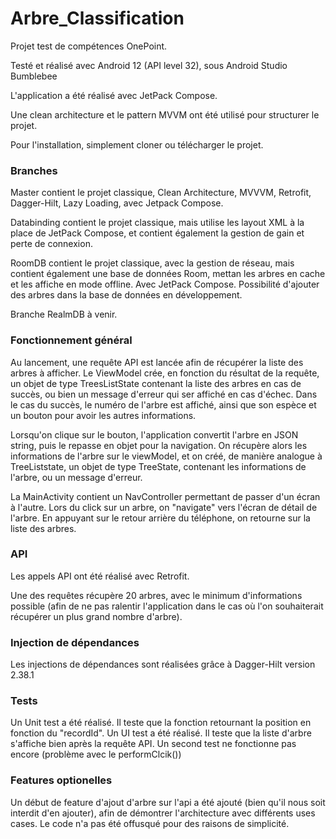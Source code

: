 # Arbre_Classification

Projet test de compétences OnePoint.

Testé et réalisé avec Android 12 (API level 32), sous Android Studio Bumblebee

L'application a été réalisé avec JetPack Compose.

Une clean architecture et le pattern MVVM ont été utilisé pour structurer le projet.

Pour l'installation, simplement cloner ou télécharger le projet.

### Branches

Master contient le projet classique, Clean Architecture, MVVVM, Retrofit, Dagger-Hilt, Lazy Loading, avec Jetpack Compose.

Databinding contient le projet classique, mais utilise les layout XML à la place de JetPack Compose, et contient également la gestion de gain et perte de connexion.

RoomDB contient le projet classique, avec la gestion de réseau, mais contient également une base de données Room, mettan les arbres en cache et les affiche en mode offline. Avec JetPack Compose. Possibilité d'ajouter des arbres dans la base de données en développement.

Branche RealmDB à venir.

### Fonctionnement général

Au lancement, une requête API est lancée afin de récupérer la liste des arbres à afficher. 
Le ViewModel crée, en fonction du résultat de la requête, un objet de type TreesListState contenant la liste des arbres en cas de succès, ou bien un message d'erreur qui ser affiché en cas d'échec.
Dans le cas du succès, le numéro de l'arbre est affiché, ainsi que son espèce et un bouton pour avoir les autres informations.

Lorsqu'on clique sur le bouton, l'application convertit l'arbre en JSON string, puis le repasse en objet pour la navigation.
On récupère alors les informations de l'arbre sur le viewModel, et on créé, de manière analogue à TreeListstate, un objet de type TreeState, contenant les informations de l'arbre, ou un message d'erreur.

La MainActivity contient un NavController permettant de passer d'un écran à l'autre.
Lors du click sur un arbre, on "navigate" vers l'écran de détail de l'arbre. En appuyant sur le retour arrière du téléphone, on retourne sur la liste des arbres.


### API

Les appels API ont été réalisé avec Retrofit.

Une des requêtes récupère 20 arbres, avec le minimum d'informations possible (afin de ne pas ralentir l'application dans le cas où l'on souhaiterait récupérer un plus grand nombre d'arbre).
### Injection de dépendances

Les injections de dépendances sont réalisées grâce à Dagger-Hilt version 2.38.1

### Tests

Un Unit test a été réalisé. Il teste que la fonction retournant la position en fonction du "recordId".
Un UI test a été réalisé. Il teste que la liste d'arbre s'affiche bien après la requête API. Un second test ne fonctionne pas encore (problème avec le performClcik())

### Features optionelles

Un début de feature d'ajout d'arbre sur l'api a été ajouté (bien qu'il nous soit interdit d'en ajouter), afin de démontrer l'architecture avec différents uses cases.
Le code n'a pas été offusqué pour des raisons de simplicité.
